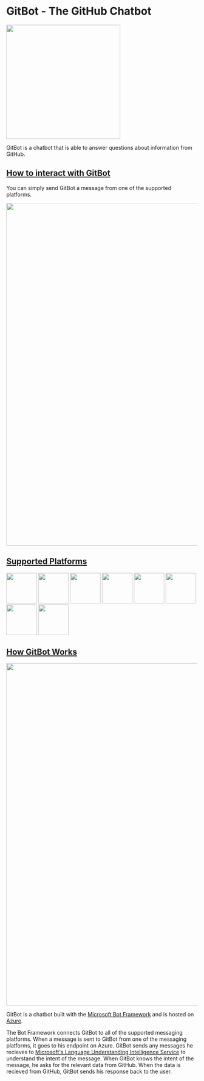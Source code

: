 # GitBot - The GitHub Chatbot

<img src="https://github.com/nating/gitbot/blob/master/docs/assets/gitbot-inverted-blue.png" width="300">

GitBot is a chatbot that is able to answer questions about information from GitHub.

## [How to interact with GitBot](https://github.com/nating/gitbot/wiki/Talking-to-GitBot)

You can simply send GitBot a message from one of the supported platforms.

<img src="https://github.com/nating/gitbot/blob/master/docs/assets/gitbot-demo.gif" width="900">


## [Supported Platforms](https://github.com/nating/gitbot/wiki/Talking-to-GitBot#supported-platforms)
[<img src="https://github.com/nating/gitbot/blob/master/docs/assets/platform-logos/group-me-logo.png" width="80">][groupme]
[<img src="https://github.com/nating/gitbot/blob/master/docs/assets/platform-logos/kik-logo.png" width="80">][kik]
[<img src="https://github.com/nating/gitbot/blob/master/docs/assets/platform-logos/messenger-logo.png" width="80">][messenger]
[<img src="https://github.com/nating/gitbot/blob/master/docs/assets/platform-logos/microsoft-teams-logo.png" width="80">][microsoft-teams]
[<img src="https://github.com/nating/gitbot/blob/master/docs/assets/platform-logos/skype-logo.png" width="80">][skype]
[<img src="https://github.com/nating/gitbot/blob/master/docs/assets/platform-logos/slack-logo.png" width="80">][slack]
[<img src="https://github.com/nating/gitbot/blob/master/docs/assets/platform-logos/telegram-logo.png" width="80">][telegram]
[<img src="https://github.com/nating/gitbot/blob/master/docs/assets/platform-logos/web-logo.png" width="80">][web]

## [How GitBot Works](https://github.com/nating/gitbot/wiki/How-GitBot-Works)

[<img src="https://github.com/nating/gitbot/blob/master/docs/assets/gitbot-explanation.png" width="900">][flow]

GitBot is a chatbot built with the [Microsoft Bot Framework][mbf] and is hosted on [Azure][azure].  

The Bot Framework connects GitBot to all of the supported messaging platforms. When a message is sent to GitBot from one of the messaging platforms, it goes to his endpoint on Azure. GitBot sends any messages he recieves to [Microsoft's Language Understanding Intelligence Service][luis] to understand the intent of the message. When GitBot knows the intent of the message, he asks for the relevant data from GitHub. When the data is recieved from GitHub, GitBot sends his response back to the user.  

[mbf]: https://dev.botframework.com/
[azure]: https://azure.microsoft.com
[luis]: https://www.microsoft.com/cognitive-services/en-us/language-understanding-intelligent-service-luis
[flow]: https://github.com/nating/gitbot/wiki/How-GitBot-Works
[groupme]: https://github.com/nating/gitbot/wiki/Talking-to-GitBot#groupme
[kik]: https://github.com/nating/gitbot/wiki/Talking-to-GitBot#kik
[messenger]: https://github.com/nating/gitbot/wiki/Talking-to-GitBot#messenger
[microsoft-teams]: https://github.com/nating/gitbot/wiki/Talking-to-GitBot#microsoft-teams
[skype]: https://github.com/nating/gitbot/wiki/Talking-to-GitBot#skype
[slack]: https://github.com/nating/gitbot/wiki/Talking-to-GitBot#slack
[telegram]: https://github.com/nating/gitbot/wiki/Talking-to-GitBot#telegram
[web]: https://github.com/nating/gitbot/wiki/Talking-to-GitBot#web
